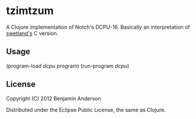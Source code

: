 # tzimtzum

A Clojure implementation of Notch's DCPU-16. Basically an interpretation of [swetland's](https://github.com/swetland/dcpu16) C version.

## Usage

   (program-load *dcpu* program)
   (run-program *dcpu*)

## License

Copyright (C) 2012 Benjamin Anderson

Distributed under the Eclipse Public License, the same as Clojure.

